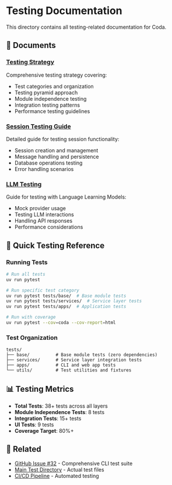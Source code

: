 # Testing Documentation

This directory contains all testing-related documentation for Coda.

## 📄 Documents

### [Testing Strategy](./TESTING_STRATEGY.md)
Comprehensive testing strategy covering:
- Test categories and organization
- Testing pyramid approach
- Module independence testing
- Integration testing patterns
- Performance testing guidelines

### [Session Testing Guide](./session_testing_guide.md)
Detailed guide for testing session functionality:
- Session creation and management
- Message handling and persistence
- Database operations testing
- Error handling scenarios

### [LLM Testing](./LLM_TESTING.md)
Guide for testing with Language Learning Models:
- Mock provider usage
- Testing LLM interactions
- Handling API responses
- Performance considerations

## 🧪 Quick Testing Reference

### Running Tests
```bash
# Run all tests
uv run pytest

# Run specific test category
uv run pytest tests/base/  # Base module tests
uv run pytest tests/services/  # Service layer tests
uv run pytest tests/apps/  # Application tests

# Run with coverage
uv run pytest --cov=coda --cov-report=html
```

### Test Organization
```
tests/
├── base/          # Base module tests (zero dependencies)
├── services/      # Service layer integration tests
├── apps/          # CLI and web app tests
└── utils/         # Test utilities and fixtures
```

## 📊 Testing Metrics

- **Total Tests**: 38+ tests across all layers
- **Module Independence Tests**: 8 tests
- **Integration Tests**: 15+ tests
- **UI Tests**: 9 tests
- **Coverage Target**: 80%+

## 🔗 Related

- [GitHub Issue #32](https://github.com/djvolz/coda-code-assistant/issues/32) - Comprehensive CLI test suite
- [Main Test Directory](../../tests/) - Actual test files
- [CI/CD Pipeline](https://github.com/djvolz/coda-code-assistant/issues/34) - Automated testing